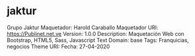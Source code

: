 # jaktur
Grupo Jaktur
Maquetador: Harold Caraballo
Maquetador URI: https://Publinet.net.ve
Version: 1.0.0
Description: Maquetación Web con Bootstrap, HTML5, Sass, Javascript
Text Domain: base
Tags: Franquicias, negocios
Theme URI:
Fecha: 27-04-2020
